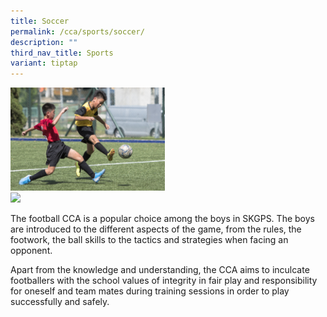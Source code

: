 ```yaml
---
title: Soccer
permalink: /cca/sports/soccer/
description: ""
third_nav_title: Sports
variant: tiptap
---
```

<div class="isomer-image-wrapper">
<img style="width: 49%;" height="auto" width="100%" src="/images/foot1.jpg">
</div>
<div class="isomer-image-wrapper">
<img style="width: 49%;" height="auto" width="100%" src="/images/foot2.jpg">
</div>
<p></p>
<p>The football CCA is a popular choice among the boys in SKGPS. The boys
are introduced to the different aspects of the game, from the rules, the
footwork, the ball skills to the tactics and strategies when facing an
opponent.</p>
<p>Apart from the knowledge and understanding, the CCA aims to inculcate
footballers with the school values of integrity in fair play and responsibility
for oneself and team mates during training sessions in order to play successfully
and safely.</p>